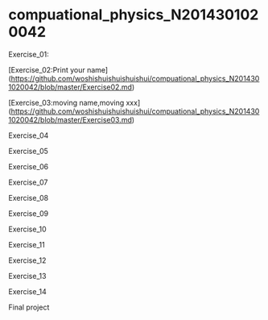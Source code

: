 # compuational_physics_N2014301020042
Exercise_01:

[Exercise_02:Print your name]
(https://github.com/woshishuishuishuishui/compuational_physics_N2014301020042/blob/master/Exercise02.md)

[Exercise_03:moving name,moving xxx]
(https://github.com/woshishuishuishuishui/compuational_physics_N2014301020042/blob/master/Exercise03.md)

Exercise_04

Exercise_05

Exercise_06 

Exercise_07 

Exercise_08 

Exercise_09

Exercise_10

Exercise_11

Exercise_12

Exercise_13

Exercise_14

Final project

